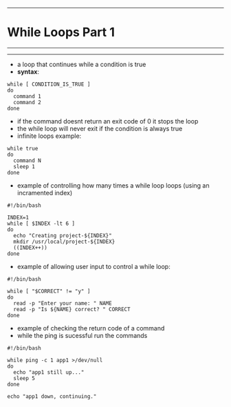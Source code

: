 ***
# While Loops Part 1
***
***
* a loop that continues while a condition is true
* **syntax**:
```
while [ CONDITION_IS_TRUE ]
do 
  command 1
  command 2
done
```
* if the command doesnt return an exit code of 0 it stops the loop
* the while loop will never exit if the condition is always true
* infinite loops example:
```
while true
do
  command N
  sleep 1
done
```
* example of controlling how many times a while loop loops (using an incramented index)
```
#!/bin/bash

INDEX=1
while [ $INDEX -lt 6 ]
do
  echo "Creating project-${INDEX}"
  mkdir /usr/local/project-${INDEX}
  ((INDEX++))
done
```
* example of allowing user input to control a while loop:
```
#!/bin/bash

while [ "$CORRECT" != "y" ]
do
  read -p "Enter your name: " NAME
  read -p "Is ${NAME} correct? " CORRECT
done
```
* example of checking the return code of a command
* while the ping is sucessful run the commands
```
#!/bin/bash

while ping -c 1 app1 >/dev/null
do
  echo "app1 still up..."
  sleep 5
done

echo "app1 down, continuing."
```